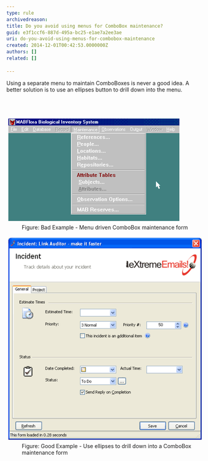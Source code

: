 ```yaml
---
type: rule
archivedreason: 
title: Do you avoid using menus for ComboBox maintenance?
guid: e3f1ccf6-887d-495a-bc25-e1ae7a2ee3ae
uri: do-you-avoid-using-menus-for-combobox-maintenance
created: 2014-12-01T00:42:53.0000000Z
authors: []
related: []

---
```



<p>Using a separate menu to maintain ComboBoxes is never a good idea. A 
better solution is to use an ellipses button to drill down into the 
menu.</p>
<br><excerpt class='endintro'></excerpt><br>
<dl class="badImage"><dt>
      <img alt="Menu driven ComboBox Maintenance System" src="../../assets/ComboBoxMenuBad.gif" style="margin:5px;" />
   </dt><dd>Figure: Bad Example - Menu driven ComboBox maintenance form</dd></dl><dl class="goodImage"><dt>
      <img alt="SSW eXtreme Emails! - Add Incident" src="../../assets/Ellipses.gif" style="margin:5px;" />
   </dt><dd>Figure: Good Example - Use ellipses to drill down into a ComboBox maintenance form</dd></dl>


